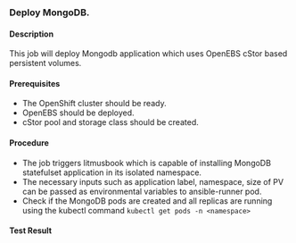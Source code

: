 ### Deploy MongoDB.

#### Description

This job will deploy Mongodb application which uses OpenEBS cStor based persistent volumes.

#### Prerequisites

- The OpenShift cluster should be ready.
- OpenEBS should be deployed.
- cStor pool and storage class should be created.

#### Procedure

- The job triggers litmusbook which is capable of installing MongoDB statefulset application in its isolated namespace.
- The necessary inputs such as application label, namespace, size of PV can be passed as environmental variables to ansible-runner pod.
- Check if the MongoDB pods are  created and all replicas are running using the kubectl command `kubectl get pods -n <namespace>`

#### Test Result

